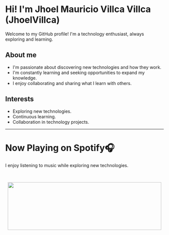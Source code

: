# Hi! I'm Jhoel Mauricio Villca Villca (JhoelVillca)

Welcome to my GitHub profile! I'm a technology enthusiast, always exploring and learning.

## About me

* I'm passionate about discovering new technologies and how they work.
* I'm constantly learning and seeking opportunities to expand my knowledge.
* I enjoy collaborating and sharing what I learn with others.

## Interests

* Exploring new technologies.
* Continuous learning.
* Collaboration in technology projects.

---
  # Now Playing on Spotify🎧
  
  I enjoy listening to music while exploring new technologies.
  
&nbsp;<div align = "center">
  <img src="https://novatorem-spotify-git-main-jhoel-villcas-projects.vercel.app/api/spotify" width="488" height="152">
</div>
